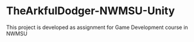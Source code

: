 # TheArkfulDodger-NWMSU-Unity
This project is developed as assignment for Game Development course in NWMSU 
